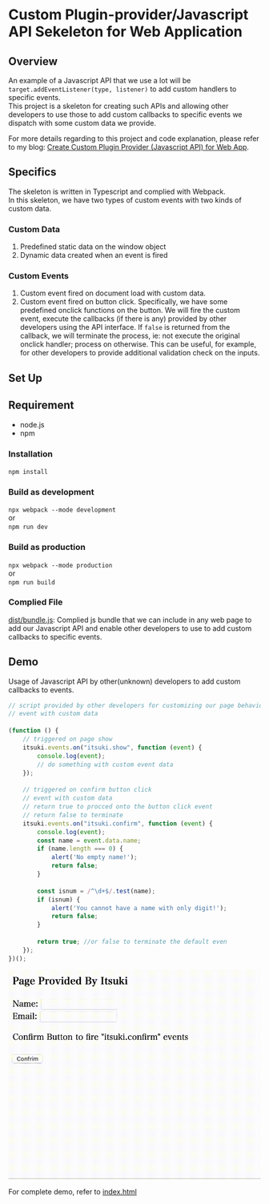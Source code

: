 # Custom Plugin-provider/Javascript API Sekeleton for Web Application

## Overview
An example of a Javascript API that we use a lot will be `target.addEventListener(type, listener)` to add custom handlers to specific events.
<br>
This project is a skeleton for creating such APIs and allowing other developers to use those to add custom callbacks to specific events we dispatch with some custom data we provide.

For more details regarding to this project and code explanation, please refer to my blog: [Create Custom Plugin Provider (Javascript API) for Web App](https://medium.com/@itsuki.enjoy/create-custom-plugin-provider-javascript-api-for-web-app-a3d3c6c2b37d).


## Specifics
The skeleton is written in Typescript and complied with Webpack.<br>
In this skeleton, we have two types of custom events with two kinds of custom data.

### Custom Data
1. Predefined static data on the window object
2. Dynamic data created when an event is fired

### Custom Events
1. Custom event fired on document load with custom data.
2. Custom event fired on button click. Specifically, we have some predefined onclick functions on the button. We will fire the custom event, execute the callbacks (if there is any) provided by other developers using the API interface. If `false` is returned from the callback, we will terminate the process, ie: not execute the original onclick handler; process on otherwise. This can be useful, for example, for other developers to provide additional validation check on the inputs.


## Set Up
## Requirement
- node.js
- npm

### Installation
`npm install`


### Build as development
`npx webpack --mode development` <br>
or <br>
`npm run dev`

### Build as production
`npx webpack --mode production` <br>
or <br>
`npm run build`

### Complied File
[dist/bundle.js](./dist/bundle.js): Complied js bundle that we can include in any web page to add our Javascript API and enable other developers to use to add custom callbacks to specific events.



## Demo
Usage of Javascript API by other(unknown) developers to add custom callbacks to events.
```Javascript
// script provided by other developers for customizing our page behavior with the Javascript API We provide
// event with custom data

(function () {
    // triggered on page show
    itsuki.events.on("itsuki.show", function (event) {
        console.log(event);
        // do something with custom event data
    });

    // triggered on confirm button click
    // event with custom data
    // return true to procced onto the button click event
    // return false to terminate
    itsuki.events.on("itsuki.confirm", function (event) {
        console.log(event);
        const name = event.data.name;
        if (name.length === 0) {
            alert('No empty name!');
            return false;
        }

        const isnum = /^\d+$/.test(name);
        if (isnum) {
            alert('You cannot have a name with only digit!');
            return false;
        }

        return true; //or false to terminate the default even
    });
})();
```
![](./demo.gif)

For complete demo, refer to [index.html](./dist/index.html)
